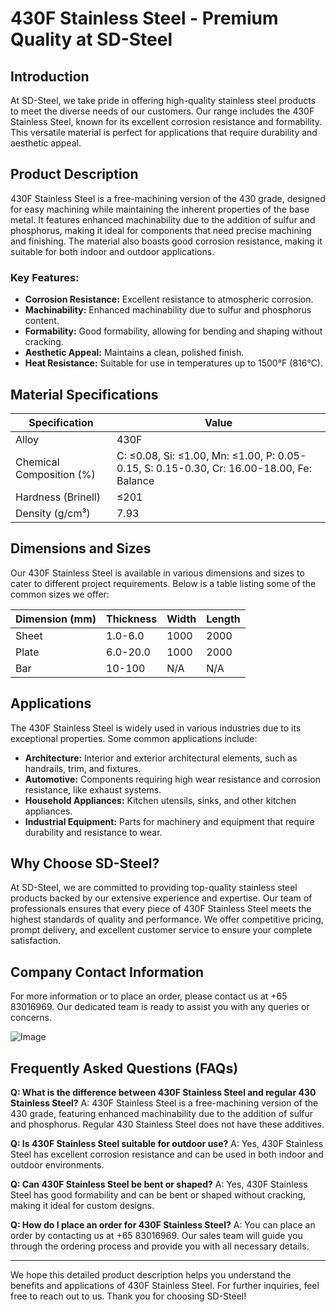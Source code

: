 # 430F Stainless Steel - Premium Quality at SD-Steel

## Introduction
At SD-Steel, we take pride in offering high-quality stainless steel products to meet the diverse needs of our customers. Our range includes the 430F Stainless Steel, known for its excellent corrosion resistance and formability. This versatile material is perfect for applications that require durability and aesthetic appeal.

## Product Description
430F Stainless Steel is a free-machining version of the 430 grade, designed for easy machining while maintaining the inherent properties of the base metal. It features enhanced machinability due to the addition of sulfur and phosphorus, making it ideal for components that need precise machining and finishing. The material also boasts good corrosion resistance, making it suitable for both indoor and outdoor applications.

### Key Features:
- **Corrosion Resistance:** Excellent resistance to atmospheric corrosion.
- **Machinability:** Enhanced machinability due to sulfur and phosphorus content.
- **Formability:** Good formability, allowing for bending and shaping without cracking.
- **Aesthetic Appeal:** Maintains a clean, polished finish.
- **Heat Resistance:** Suitable for use in temperatures up to 1500°F (816°C).

## Material Specifications

| Specification | Value |
|---------------|-------|
| Alloy         | 430F  |
| Chemical Composition (%) | C: ≤0.08, Si: ≤1.00, Mn: ≤1.00, P: 0.05-0.15, S: 0.15-0.30, Cr: 16.00-18.00, Fe: Balance |
| Hardness (Brinell) | ≤201 |
| Density (g/cm³) | 7.93 |

## Dimensions and Sizes
Our 430F Stainless Steel is available in various dimensions and sizes to cater to different project requirements. Below is a table listing some of the common sizes we offer:

| Dimension (mm) | Thickness | Width | Length |
|----------------|-----------|-------|--------|
| Sheet          | 1.0-6.0   | 1000  | 2000   |
| Plate          | 6.0-20.0  | 1000  | 2000   |
| Bar            | 10-100    | N/A   | N/A    |

## Applications
The 430F Stainless Steel is widely used in various industries due to its exceptional properties. Some common applications include:

- **Architecture:** Interior and exterior architectural elements, such as handrails, trim, and fixtures.
- **Automotive:** Components requiring high wear resistance and corrosion resistance, like exhaust systems.
- **Household Appliances:** Kitchen utensils, sinks, and other kitchen appliances.
- **Industrial Equipment:** Parts for machinery and equipment that require durability and resistance to wear.

## Why Choose SD-Steel?
At SD-Steel, we are committed to providing top-quality stainless steel products backed by our extensive experience and expertise. Our team of professionals ensures that every piece of 430F Stainless Steel meets the highest standards of quality and performance. We offer competitive pricing, prompt delivery, and excellent customer service to ensure your complete satisfaction.

## Company Contact Information
For more information or to place an order, please contact us at +65 83016969. Our dedicated team is ready to assist you with any queries or concerns.

![Image](https://github.com/user-attachments/assets/2567258e-e124-4816-932d-1809bd27ef0b)

## Frequently Asked Questions (FAQs)
**Q: What is the difference between 430F Stainless Steel and regular 430 Stainless Steel?**
A: 430F Stainless Steel is a free-machining version of the 430 grade, featuring enhanced machinability due to the addition of sulfur and phosphorus. Regular 430 Stainless Steel does not have these additives.

**Q: Is 430F Stainless Steel suitable for outdoor use?**
A: Yes, 430F Stainless Steel has excellent corrosion resistance and can be used in both indoor and outdoor environments.

**Q: Can 430F Stainless Steel be bent or shaped?**
A: Yes, 430F Stainless Steel has good formability and can be bent or shaped without cracking, making it ideal for custom designs.

**Q: How do I place an order for 430F Stainless Steel?**
A: You can place an order by contacting us at +65 83016969. Our sales team will guide you through the ordering process and provide you with all necessary details.

---

We hope this detailed product description helps you understand the benefits and applications of 430F Stainless Steel. For further inquiries, feel free to reach out to us. Thank you for choosing SD-Steel!